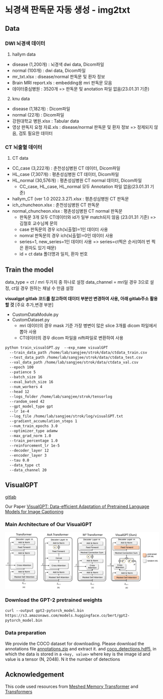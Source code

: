 # 뇌경색 판독문 자동 생성 - img2txt

## Data
### DWI 뇌경색 데이터
1. hallym data
  * disease (1,200개) : 뇌경색 dwi data, Dicom파일
  * normal (100개) : dwi data, Dicom파일
  * mr_txt.xlsx : disease/normal 판독문 및 환자 정보
  * Brain MRI report.xls : embedding용 mri 판독문 모음
  * 데이터중심병원 : 3520개 => 판독문 및 anotation 파일 없음(23.01.31 기준)
2. knu data
  * disease (1,182개) : Dicom파일
  * normal (22개) : Dicom파일
  * 강원대학교 병원.xlsx : Tabular data
  * 영상 판독지 요청 자료.xls : disease/normal 판독문 및 환자 정보 => 정제되지 않음, 검토 필요한 데이터
### CT 뇌출혈 데이터
1. CT data
  * CC_case (3,222개) : 춘천성심병원 CT 데이터, Dicom파일
  * HL_case (7,307개) : 평촌성심병원 CT 데이터, Dicom파일
  * HL_normal (30,576개) : 평촌성심병원 CT normal 데이터, Dicom파일
    - CC_case, HL_case, HL_normal 모두 Annotation 파일 없음(23.01.31 기준)
  * hallym_CT (ver 1.0 2022.3.27).xlsx : 평촌성심병원 CT 판독문
  * ich_chuncheon.xlsx : 춘천성심병원 CT 판독문
  * normal_chuncheon.xlsx :  평촌성심병원 CT normal 판독문
    - 판독문 3개 모두 CT데이터와 id가 일부 match되지 않음 (23.01.31 기준) => 김철호 교수님께 문의
    - case 판독문의 경우 ich(뇌출혈)=1인 데이터 사용
    - nomral 판독문의 경우 ich(뇌출혈)=0인 데이터 사용
    - series=1, new_series=1인 데이터 사용 => series=ct찍은 순서(여러 번 찍은 환자도 있기 때문)
    - id = ct data 폴더명과 일치, 환자 번호

## Train the model
data_type = ct / mri 두가지 중 하나로 설정
data_channel = mri일 경우 3으로 설정, ct일 경우 원하는 채널 수 만큼 설정

**visualgpt gitlab 코드를 참고하여 데이터 부분만 변경하여 사용, 아래 gitlab주소 활용할 것**
[주요 추가,변경 부분]
- CustomDataModule.py
- CustomDataset.py
  - mri 데이터의 경우 mask 기준 가장 병변이 많은 slice 3개를 dicom 파일에서 뽑아 사용
  - CT데이터의 경우 dicom 파일을 nifti파일로 변환하여 사용

```
python train_visualGPT.py  --exp_name visualGPT
  --train_data_path /home/lab/sangjee/strok/data/ctdata_train.csv
  --test_data_path /home/lab/sangjee/strok/data/ctdata_test.csv
  --val_data_path /home/lab/sangjee/strok/data/ctdata_val.csv
  --epoch 100
  --patience 5
  --batch_size 16
  --eval_batch_size 16
  --num_workers 4
  --head 12
  --logs_folder /home/lab/sangjee/strok/tensorlog
  --random_seed 42
  --gpt_model_type gpt
  --lr 1e-4
  --log_file /home/lab/sangjee/strok/log/visualGPT.txt
  --gradient_accumulation_steps 1
  --num_train_epochs 3.0
  --optimizer_type adamw
  --max_grad_norm 1.0
  --train_percentage 1.0
  --reinforcement_lr 1e-5
  --decoder_layer 12
  --encoder_layer 3
  --tau 0.0
  --data_type ct
  --data_channel 20
```


## VisualGPT
[gitlab](https://github.com/Vision-CAIR/VisualGPT)

Our Paper [VisualGPT: Data-efficient Adaptation of Pretrained Language Models for Image Captioning](https://arxiv.org/abs/2102.10407)

### Main Architecture of Our VisualGPT
![image](images/final_architecture.jpg)


### Download the GPT-2 pretrained weights
```
curl --output gpt2-pytorch_model.bin https://s3.amazonaws.com/models.huggingface.co/bert/gpt2-pytorch_model.bin
```

### Data preparation
We provide the COCO dataset for downloading. Please download the annotations file [annotations.zip](https://drive.google.com/file/d/1i8mqKFKhqvBr8kEp3DbIh9-9UNAfKGmE/view?usp=sharing) and extract it.
and [coco_detections.hdf5](https://drive.google.com/open?id=1MV6dSnqViQfyvgyHrmAT_lLpFbkzp3mx), in which the data is stored in a `<key, value>` where key is the image id and value is a tensor (N, 2048). N it the number of detections


## Acknowledgement
This code used resources from [Meshed Memory Transformer](https://github.com/aimagelab/meshed-memory-transformer) and [Transformers](https://github.com/huggingface/transformers)